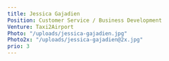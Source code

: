 ```yaml
---
title: Jessica Gajadien
Position: Customer Service / Business Development
Venture: Taxi2Airport
Photo: "/uploads/jessica-gajadien.jpg"
Photo2x: "/uploads/jessica-gajadien@2x.jpg"
prio: 3
---
```


